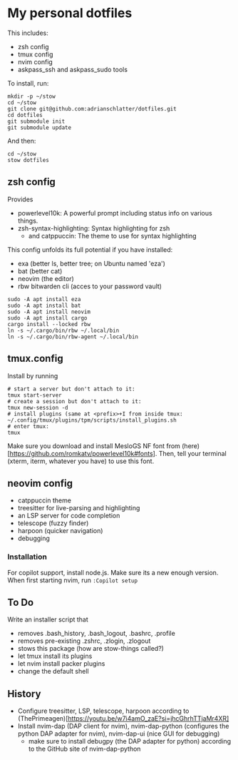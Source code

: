 # My personal dotfiles

This includes:

* zsh config
* tmux config
* nvim config
* askpass_ssh and askpass_sudo tools

To install, run:

```
mkdir -p ~/stow
cd ~/stow
git clone git@github.com:adrianschlatter/dotfiles.git
cd dotfiles
git submodule init
git submodule update
```

And then:

```
cd ~/stow
stow dotfiles
```


## zsh config

Provides

* powerlevel10k: A powerful prompt including status info on various things.
* zsh-syntax-highlighting: Syntax highlighting for zsh
    - and catppuccin: The theme to use for syntax highlighting

This config unfolds its full potential if you have installed:

* exa (better ls, better tree; on Ubuntu named 'eza')
* bat (better cat)
* neovim (the editor)
* rbw bitwarden cli (acces to your password vault)

```
sudo -A apt install eza
sudo -A apt install bat
sudo -A apt install neovim
sudo -A apt install cargo
cargo install --locked rbw
ln -s ~/.cargo/bin/rbw ~/.local/bin
ln -s ~/.cargo/bin/rbw-agent ~/.local/bin
```


## tmux.config

Install by running

```
# start a server but don't attach to it:
tmux start-server
# create a session but don't attach to it:
tmux new-session -d
# install plugins (same at <prefix>+I from inside tmux:
~/.config/tmux/plugins/tpm/scripts/install_plugins.sh
# enter tmux:
tmux
```

Make sure you download and install MesloGS NF font from
(here)[https://github.com/romkatv/powerlevel10k#fonts]. Then, tell your
terminal (xterm, iterm, whatever you have) to use this font.


## neovim config

* catppuccin theme
* treesitter for live-parsing and highlighting
* an LSP server for code completion
* telescope (fuzzy finder)
* harpoon (quicker navigation)
* debugging


### Installation

For copilot support, install node.js. Make sure its a new enough
version. When first starting nvim, run ```:Copilot setup```


## To Do

Write an installer script that

* removes .bash_history, .bash_logout, .bashrc, .profile
* removes pre-existing .zshrc, .zlogin, .zlogout
* stows this package (how are stow-things called?)
* let tmux install its plugins
* let nvim install packer plugins
* change the default shell


## History

* Configure treesitter, LSP, telescope, harpoon according to
  (ThePrimeagen)[https://youtu.be/w7i4amO_zaE?si=jhcGhrhTTjaMr4XR]
* Install nvim-dap (DAP client for nvim), nvim-dap-python (configures the
  python DAP adapter for nvim), nvim-dap-ui (nice GUI for debugging)
    - make sure to install debugpy (the DAP adapter for python) according to
      the GitHub site of nvim-dap-python

